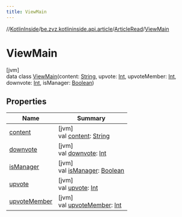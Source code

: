 ```yaml
---
title: ViewMain
---
```

//[KotlinInside](../../../../index.html)/[be.zvz.kotlininside.api.article](../../index.html)/[ArticleRead](../index.html)/[ViewMain](index.html)



# ViewMain



[jvm]\
data class [ViewMain](index.html)(content: [String](https://kotlinlang.org/api/latest/jvm/stdlib/kotlin/-string/index.html), upvote: [Int](https://kotlinlang.org/api/latest/jvm/stdlib/kotlin/-int/index.html), upvoteMember: [Int](https://kotlinlang.org/api/latest/jvm/stdlib/kotlin/-int/index.html), downvote: [Int](https://kotlinlang.org/api/latest/jvm/stdlib/kotlin/-int/index.html), isManager: [Boolean](https://kotlinlang.org/api/latest/jvm/stdlib/kotlin/-boolean/index.html))



## Properties


| Name | Summary |
|---|---|
| [content](content.html) | [jvm]<br>val [content](content.html): [String](https://kotlinlang.org/api/latest/jvm/stdlib/kotlin/-string/index.html) |
| [downvote](downvote.html) | [jvm]<br>val [downvote](downvote.html): [Int](https://kotlinlang.org/api/latest/jvm/stdlib/kotlin/-int/index.html) |
| [isManager](is-manager.html) | [jvm]<br>val [isManager](is-manager.html): [Boolean](https://kotlinlang.org/api/latest/jvm/stdlib/kotlin/-boolean/index.html) |
| [upvote](upvote.html) | [jvm]<br>val [upvote](upvote.html): [Int](https://kotlinlang.org/api/latest/jvm/stdlib/kotlin/-int/index.html) |
| [upvoteMember](upvote-member.html) | [jvm]<br>val [upvoteMember](upvote-member.html): [Int](https://kotlinlang.org/api/latest/jvm/stdlib/kotlin/-int/index.html) |

